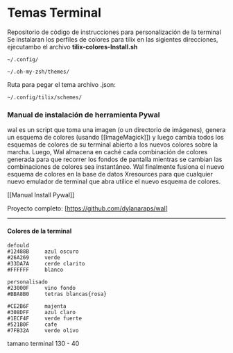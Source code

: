 # Temas Terminal
Repositorio de código de instrucciones para personalización de la terminal
Se instalaran los perfiles de colores para tilix en las sigientes direcciones, ejecutambo el archivo **tilix-colores-Install.sh**
	
    ~/.config/
	
    ~/.oh-my-zsh/themes/

Ruta para pegar el tema archivo .json:

    ~/.config/tilix/schemes/

### Manual de instalación de herramienta Pywal
wal es un script que toma una imagen (o un directorio de imágenes), genera un esquema de colores (usando [[ImageMagick]]) y luego cambia todos los esquemas de colores de su terminal abierto a los nuevos colores sobre la marcha. Luego, Wal almacena en caché cada combinación de colores generada para que recorrer los fondos de pantalla mientras se cambian las combinaciones de colores sea instantáneo. Wal finalmente fusiona el nuevo esquema de colores en la base de datos Xresources para que cualquier nuevo emulador de terminal que abra utilice el nuevo esquema de colores.

[[Manual Install Pywal]]

Proyecto completo: [https://github.com/dylanaraps/wal]

----------------------
#### Colores de la terminal
```
defould
#12488B		azul oscuro
#26A269		verde
#33DA7A		cerde clarito
#FFFFFF		blanco

personalisado
#23000F		vino fondo
#BBA8B0		tetras blancas{rosa}

#CE2B6F		majenta
#308DFF		azul claro
#1ECF4F		verde fuerte
#521B0F		cafe 
#7FB32A		verde olivo 
```
tamano terminal 130 - 40
